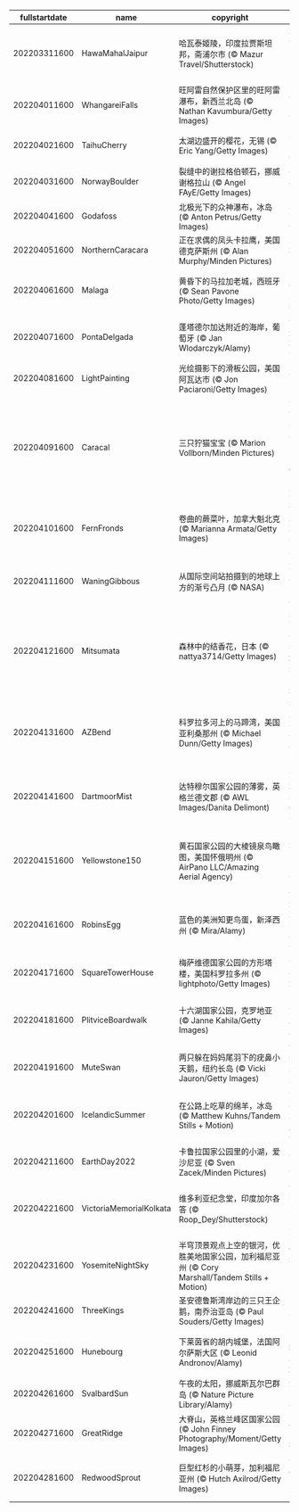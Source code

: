 |fullstartdate|name|copyright|title|image|
|--|--|--|--|--|
202203311600|HawaMahalJaipur|哈瓦泰姬陵，印度拉贾斯坦邦，斋浦尔市 (© Mazur Travel/Shutterstock)|朝向世界的皇家窗口|![](/zh-CN/2022/04/202203311600HawaMahalJaipur.jpg)|
202204011600|WhangareiFalls|旺阿雷自然保护区里的旺阿雷瀑布，新西兰北岛 (© Nathan Kavumbura/Getty Images)|野餐的好去处|![](/zh-CN/2022/04/202204011600WhangareiFalls.jpg)|
202204021600|TaihuCherry|太湖边盛开的樱花，无锡 (© Eric Yang/Getty Images)|太湖畔的春天|![](/zh-CN/2022/04/202204021600TaihuCherry.jpg)|
202204031600|NorwayBoulder|裂缝中的谢拉格伯顿石，挪威谢格拉山 (© Angel FAyE/Getty Images)|在岩石之间...|![](/zh-CN/2022/04/202204031600NorwayBoulder.jpg)|
202204041600|Godafoss|北极光下的众神瀑布，冰岛 (© Anton Petrus/Getty Images)|冰雪之地|![](/zh-CN/2022/04/202204041600Godafoss.jpg)|
202204051600|NorthernCaracara|正在求偶的凤头卡拉鹰，美国德克萨斯州 (© Alan Murphy/Minden Pictures)|初恋|![](/zh-CN/2022/04/202204051600NorthernCaracara.jpg)|
202204061600|Malaga|黄昏下的马拉加老城，西班牙 (© Sean Pavone Photo/Getty Images)|2800年历史的老城|![](/zh-CN/2022/04/202204061600Malaga.jpg)|
202204071600|PontaDelgada|蓬塔德尔加达附近的海岸，葡萄牙 (© Jan Wlodarczyk/Alamy)|去亚速尔群岛游玩|![](/zh-CN/2022/04/202204071600PontaDelgada.jpg)|
202204081600|LightPainting|光绘摄影下的滑板公园，美国阿瓦达市 (© Jon Paciaroni/Getty Images)|与光同行|![](/zh-CN/2022/04/202204081600LightPainting.jpg)|
202204091600|Caracal|三只狞猫宝宝 (© Marion Vollborn/Minden Pictures)|没错，我们看到了基因遗传的力量……|![](/zh-CN/2022/04/202204091600Caracal.jpg)|
202204101600|FernFronds|卷曲的蕨菜叶，加拿大魁北克 (© Marianna Armata/Getty Images)|在盛产蕨菜的春日里|![](/zh-CN/2022/04/202204101600FernFronds.jpg)|
202204111600|WaningGibbous|从国际空间站拍摄到的地球上方的渐亏凸月 (© NASA)|尤里之夜的凸月|![](/zh-CN/2022/04/202204111600WaningGibbous.jpg)|
202204121600|Mitsumata|森林中的结香花，日本 (© nattya3714/Getty Images)|是金色的花朵？还是造纸的灵魂？|![](/zh-CN/2022/04/202204121600Mitsumata.jpg)|
202204131600|AZBend|科罗拉多河上的马蹄湾，美国亚利桑那州 (© Michael Dunn/Getty Images)|打卡马蹄湾会带来好运吗？|![](/zh-CN/2022/04/202204131600AZBend.jpg)|
202204141600|DartmoorMist|达特穆尔国家公园的薄雾，英格兰德文郡 (© AWL Images/Danita Delimont)|大雾笼罩着达特穆尔|![](/zh-CN/2022/04/202204141600DartmoorMist.jpg)|
202204151600|Yellowstone150|黄石国家公园的大棱镜泉鸟瞰图，美国怀俄明州 (© AirPano LLC/Amazing Aerial Agency)|“美国最好的想法”起源于此|![](/zh-CN/2022/04/202204151600Yellowstone150.jpg)|
202204161600|RobinsEgg|蓝色的美洲知更鸟蛋，新泽西州 (© Mira/Alamy)|这些鸡蛋不需要染色|![](/zh-CN/2022/04/202204161600RobinsEgg.jpg)|
202204171600|SquareTowerHouse|梅萨维德国家公园的方形塔楼，美国科罗拉多州 (© lightphoto/Getty Images)|普韦布洛城堡|![](/zh-CN/2022/04/202204171600SquareTowerHouse.jpg)|
202204181600|PlitviceBoardwalk|十六湖国家公园，克罗地亚 (© Janne Kahila/Getty Images)|巴尔干湖上的木板路|![](/zh-CN/2022/04/202204181600PlitviceBoardwalk.jpg)|
202204191600|MuteSwan|两只躲在妈妈尾羽下的疣鼻小天鹅，纽约长岛 (© Vicki Jauron/Getty Images)|美丽是天生的|![](/zh-CN/2022/04/202204191600MuteSwan.jpg)|
202204201600|IcelandicSummer|在公路上吃草的绵羊，冰岛 (© Matthew Kuhns/Tandem Stills + Motion)|今天冰岛人在庆祝什么?|![](/zh-CN/2022/04/202204201600IcelandicSummer.jpg)|
202204211600|EarthDay2022|卡鲁拉国家公园里的小湖，爱沙尼亚 (© Sven Zacek/Minden Pictures)|世界之眼|![](/zh-CN/2022/04/202204211600EarthDay2022.jpg)|
202204221600|VictoriaMemorialKolkata|维多利亚纪念堂，印度加尔各答 (© Roop_Dey/Shutterstock)|一座献给皇室的纪念堂|![](/zh-CN/2022/04/202204221600VictoriaMemorialKolkata.jpg)|
202204231600|YosemiteNightSky|半穹顶景观点上空的银河，优胜美地国家公园，加利福尼亚州 (© Cory Marshall/Tandem Stills + Motion)|你能把灯关掉吗?|![](/zh-CN/2022/04/202204231600YosemiteNightSky.jpg)|
202204241600|ThreeKings|圣安德鲁斯湾岸边的三只王企鹅，南乔治亚岛 (© Paul Souders/Getty Images)|国王会议|![](/zh-CN/2022/04/202204241600ThreeKings.jpg)|
202204251600|Hunebourg|下莱茵省的胡内城堡，法国阿尔萨斯大区 (© Leonid Andronov/Alamy)|12世纪的历史遗迹|![](/zh-CN/2022/04/202204251600Hunebourg.jpg)|
202204261600|SvalbardSun|午夜的太阳，挪威斯瓦尔巴群岛 (© Nature Picture Library/Alamy)|无尽的夏夜|![](/zh-CN/2022/04/202204261600SvalbardSun.jpg)|
202204271600|GreatRidge|大脊山，英格兰峰区国家公园 (© John Finney Photography/Moment/Getty Images)|庆祝漫游权|![](/zh-CN/2022/04/202204271600GreatRidge.jpg)|
202204281600|RedwoodSprout|巨型红杉的小萌芽，加利福尼亚州 (© Hutch Axilrod/Getty Images)|潜力惊人的萌芽|![](/zh-CN/2022/04/202204281600RedwoodSprout.jpg)|
